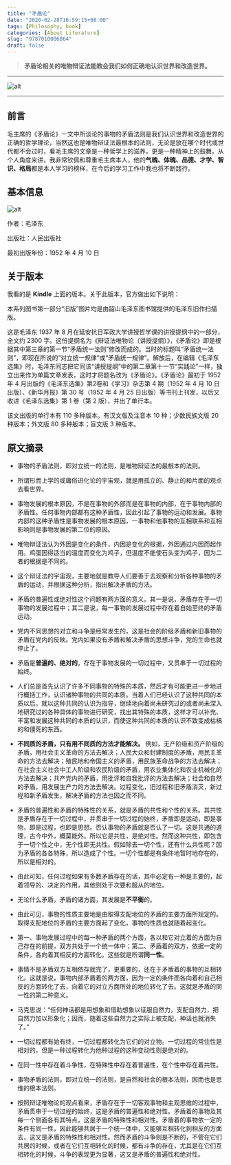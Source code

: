 ```yaml
---
title: "矛盾论"
date: "2020-02-28T16:59:15+08:00"
tags: [Philosophy, book]
categories: [About Literature]
slug: "9787010006864"
draft: false
---
```


> **矛盾论相关的唯物辩证法能教会我们如何正确地认识世界和改造世界。**

---

![alt](https://dawnblog-1300625500.cos.ap-guangzhou.myqcloud.com/images/20200228171523.jpg "毛主席领导人民进行革命")

---

## 前言

毛主席的《矛盾论》一文中所谈论的事物的矛盾法则是我们认识世界和改造世界的正确的哲学理论，当然这也是唯物辩证法最根本的法则，无论是放在哪个时代或世代都不会过时，看毛主席的文章是一种哲学上的滋养，更是一种精神上的鼓舞。从个人角度来讲，我非常钦佩和尊重毛主席本人，他的**气魄、体魄、品德、才学、智识、格局**都是本人学习的榜样，在今后的学习工作中我也将不断践行。

## 基本信息

![alt](https://dawnblog-1300625500.cos.ap-guangzhou.myqcloud.com/images/20200228173034.png "《矛盾论》单行本封面")

作者：毛泽东

出版社：人民出版社

最初出版年份：1952 年 4 月 10 日

## 关于版本

我看的是 **Kindle** 上面的版本。关于此版本，官方做出如下说明：

本系列图书第一部分“旧版”图片均是由韶山毛泽东图书馆提供的毛泽东旧作扫描版。

这是毛泽东 1937 年 8 月在延安抗日军政大学讲授哲学课的讲授提纲中的一部分，全文约 2300 字。这份提纲名为《辩证法唯物论（讲授提纲）》，《矛盾论》即是根据其中第三章的第一节“矛盾统一法则”修改而成的。当时的标题叫“矛盾统一法则”，即现在所说的“对立统一规律”或“矛盾统一规律”。解放后，在编辑《毛泽东选集》时，毛泽东同志把它同该“讲授提纲”中的第二章第十一节“实践论”一样，独立出来作为单篇文章发表，这时才将题名改为《矛盾论》。《矛盾论》最初于 1952 年 4 月出版的《毛泽东选集》第2卷和《学习》杂志第 4 期（1952 年 4 月 10 日出版）、《新华月报》第 30 号（1952 年 4 月 25 日出版）等书刊上刊发，以后又收进《毛泽东选集》第 1 卷（第 2 版），并出了单行本。

该文出版的单行本有 110 多种版本。有汉文版及注音本 10 种；少数民族文版 20 种版本；外文版 80 多种舨本；盲文版 3 种版本。

## 原文摘录

- 事物的矛盾法则，即对立统一的法则，是唯物辩证法的最根本的法则。

- 所谓形而上学的或庸俗进化论的宇宙观，就是用孤立的、静止的和片面的观点去看世界。

- 事物发展的根本原因，不是在事物的外部而是在事物的内部，在于事物内部的矛盾性。任何事物内部都有这种矛盾性，因此引起了事物的运动和发展。事物内部的这种矛盾性是事物发展的根本原因，一事物和他事物的互相联系和互相影响则是事物发展的第二位的原因。

- 唯物辩证法认为外因是变化的条件，内因是变化的根据，外因通过内因而起作用。鸡蛋因得适当的温度而变化为鸡子，但温度不能使石头变为鸡子，因为二者的根据是不同的。

- 这个辩证法的宇宙观，主要地就是教导人们要善于去观察和分析各种事物的矛盾的运动，并根据这种分析，指出解决矛盾的方法。

- 矛盾的普遍性或绝对性这个问题有两方面的意义。其一是说，矛盾存在于一切事物的发展过程中；其二是说，每一事物的发展过程中存在着自始至终的矛盾运动。

- 党内不同思想的对立和斗争是经常发生的，这是社会的阶级矛盾和新旧事物的矛盾在党内的反映。党内如果没有矛盾和解决矛盾的思想斗争，党的生命也就停止了。

- 矛盾是**普遍的、绝对的**，存在于事物发展的一切过程中，又贯串于一切过程的始终。

- 人们总是首先认识了许多不同事物的特殊的本质，然后才有可能更进一步地进行概括工作，认识诸种事物的共同的本质。当着人们已经认识了这种共同的本质以后，就以这种共同的认识为指导，继续地向着尚未研究过的或者尚未深入地研究过的各种具体的事物进行研究，找出其特殊的本质，这样才可以补充、丰富和发展这种共同的本质的认识，而使这种共同的本质的认识不致变成枯槁的和僵死的东西。

- **不同质的矛盾，只有用不同质的方法才能解决。** 例如，无产阶级和资产阶级的矛盾，用社会主义革命的方法去解决；人民大众和封建制度的矛盾，用民主革命的方法去解决；殖民地和帝国主义的矛盾，用民族革命战争的方法去解决；在社会主义社会中工人阶级和农民阶级的矛盾，用农业集体化和农业机械化的方法去解决；共产党内的矛盾，用批评和自我批评的方法去解决；社会和自然的矛盾，用发展生产力的方法去解决。过程变化，旧过程和旧矛盾消灭，新过程和新矛盾发生，解决矛盾的方法也因之而不同。

- 矛盾的普遍性和矛盾的特殊性的关系，就是矛盾的共性和个性的关系。其共性是矛盾存在于一切过程中，并贯串于一切过程的始终，矛盾即是运动，即是事物，即是过程，也即是思想。否认事物的矛盾就是否认了一切。这是共通的道理，古今中外，概莫能外。所以它是共性，是绝对性。然而这种共性，即包含于一切个性之中，无个性即无共性。假如除去一切个性，还有什么共性呢？因为矛盾的各各特殊，所以造成了个性。一切个性都是有条件地暂时地存在的，所以是相对的。

- 由此可知，任何过程如果有多数矛盾存在的话，其中必定有一种是主要的，起着领导的、决定的作用，其他则处于次要和服从的地位。

- 无论什么矛盾，矛盾的诸方面，其发展是**不平衡**的。

- 由此可见，事物的性质主要地是由取得支配地位的矛盾的主要方面所规定的。取得支配地位的矛盾的主要方面起了变化，事物的性质也就随着起变化。

- 第一、事物发展过程中的每一种矛盾的两个方面，各以和它对立着的方面为自己存在的前提，双方共处于一个统一体中；第二、矛盾着的双方，依据一定的条件，各向着其相反的方面转化。这些就是所谓**同一性**。

- 事情不是矛盾双方互相依存就完了，更重要的，还在于矛盾着的事物的互相转化。这就是说，事物内部矛盾着的两方面，因为一定的条件而各向着和自己相反的方面转化了去，向着它的对立方面所处的地位转化了去。这就是矛盾的同一性的第二种意义。

- 马克思说：“任何神话都是用想象和借助想象以征服自然力，支配自然力，把自然力加以形象化；因而，随着这些自然力之实际上被支配，神话也就消失了。”

- 一切过程都有始有终，一切过程都转化为它们的对立物。一切过程的常住性是相对的，但是一种过程转化为他种过程的这种变动性则是绝对的。

- 在同一性中存在着斗争性，在特殊性中存在着普遍性，在个性中存在着共性。

- 事物矛盾的法则，即对立统一的法则，是自然和社会的根本法则，因而也是思维的根本法则。

- 按照辩证唯物论的观点看来，矛盾存在于一切客观事物和主观思维的过程中，矛盾贯串于一切过程的始终，这是矛盾的普遍性和绝对性。矛盾着的事物及其每一个侧面各有其特点，这是矛盾的特殊性和相对性。矛盾着的事物依一定的条件有同一性，因此能够共居于一个统一体中，又能够互相转化到相反的方面去，这又是矛盾的特殊性和相对性。然而矛盾的斗争则是不断的，不管在它们共居的时候，或者在它们互相转化的时候，都有斗争的存在，尤其是在它们互相转化的时候，斗争的表现更为显著，这又是矛盾的普遍性和绝对性。
